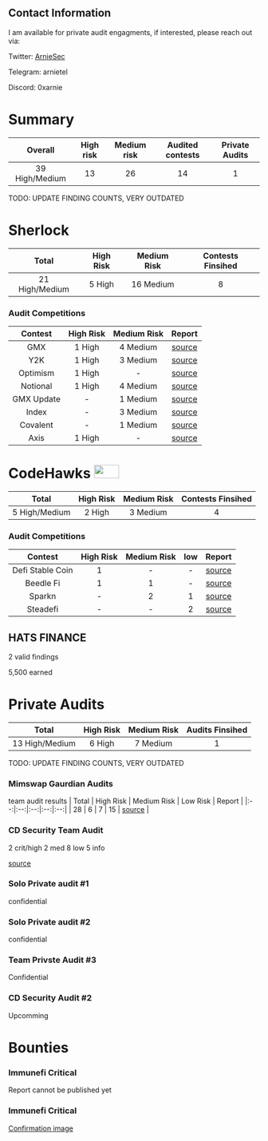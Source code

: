 
## Contact Information 
I am available for private audit engagments, if interested, please reach out via:

Twitter: [ArnieSec](https://x.com/ArnieSec)

Telegram: arnietel

Discord: 0xarnie

# Summary 
| Overall | High risk |  Medium risk | Audited contests | Private Audits |
|:--:|:--:|:--:|:--:|:--:|
| 39 High/Medium | 13 | 26 | 14 | 1 |

TODO: UPDATE FINDING COUNTS, VERY OUTDATED

# Sherlock
| Total | High Risk | Medium Risk | Contests Finsihed |
|:--:|:--:|:--:|:--:|
| 21 High/Medium | 5 High | 16 Medium| 8 | 

### Audit Competitions 
| Contest | High Risk | Medium Risk | Report | 
|:--:|:--:|:--:|:--:|
| GMX | 1 High | 4 Medium | [source](https://audits.sherlock.xyz/contests/6) |
| Y2K | 1 High | 3 Medium | [source](https://audits.sherlock.xyz/contests/57) |
| Optimism | 1 High | - | [source](https://audits.sherlock.xyz/contests/63) |
| Notional | 1 High | 4 Medium | [source](https://audits.sherlock.xyz/contests/59) |
| GMX Update | - | 1 Medium | [source](https://audits.sherlock.xyz/contests/74) |
| Index | - | 3 Medium | [source](https://audits.sherlock.xyz/contests/81) | 
| Covalent | - | 1 Medium | [source](https://audits.sherlock.xyz/contests/127) | 
| Axis | 1 High | - | [source](https://audits.sherlock.xyz/contests/206) | 

# CodeHawks <img src="https://res.cloudinary.com/droqoz7lg/image/upload/v1689080263/snhkgvtsidryjdtx0pce.png" width=50 height=27>
| Total | High Risk | Medium Risk | Contests Finsihed |
|:--:|:--:|:--:|:--:|
| 5 High/Medium | 2 High | 3 Medium | 4 |

### Audit Competitions
| Contest | High Risk | Medium Risk | low | Report | 
|:--:|:--:|:--:|:--:|:--:|
| Defi Stable Coin | 1 | - | - | [source](https://www.codehawks.com/report/cljx3b9390009liqwuedkn0m0) |
| Beedle Fi | 1 | 1 | - | [source](https://www.codehawks.com/report/clkbo1fa20009jr08nyyf9wbx) |
| Sparkn | - | 2 | 1 | [source](https://www.codehawks.com/report/cllcnja1h0001lc08z7w0orxx) | 
| Steadefi | - | - | 2 | [source](https://www.codehawks.com/report/clo38mm260001la08daw5cbuf) |

## HATS FINANCE
2 valid findings

5,500 earned 

# Private Audits


| Total | High Risk | Medium Risk | Audits Finsihed |
|:--:|:--:|:--:|:--:|
| 13 High/Medium | 6 High | 7 Medium | 1 | 

TODO: UPDATE FINDING COUNTS, VERY OUTDATED

### Mimswap Gaurdian Audits
team audit results
| Total | High Risk | Medium Risk | Low Risk | Report |
|:--:|:--:|:--:|:--:|:--:|
| 28 | 6 | 7 | 15 | [source](https://github.com/GuardianAudits/Audits/blob/main/MIMSwap/2024-03-21_MIMSwap.pdf) |


### CD Security Team Audit
2 crit/high
2 med
8 low
5 info

[source](https://github.com/CDSecurity/audits/blob/main/audit%20reports/Sweepr-report.pdf)

### Solo Private audit #1
confidential 

### Solo Private audit #2
confidential

### Team Privste Audit #3
Confidential

### CD Security Audit #2
Upcomming

# Bounties

### Immunefi Critical 
Report cannot be published yet

### Immunefi Critical 
[Confirmation image](https://x.com/ArnieSec/status/1800280007413047756)


